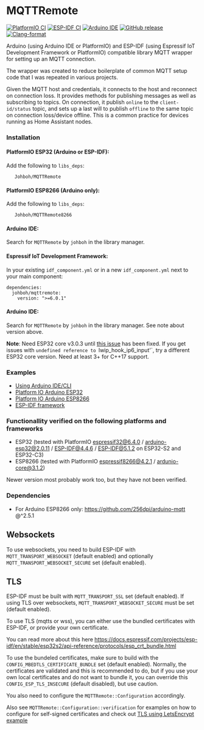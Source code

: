 # MQTTRemote
[![PlatformIO CI](https://github.com/Johboh/MQTTRemote/actions/workflows/platformio.yaml/badge.svg)](https://registry.platformio.org/libraries/johboh/MQTTRemote)
[![ESP-IDF CI](https://github.com/Johboh/MQTTRemote/actions/workflows/espidf.yaml/badge.svg)](https://components.espressif.com/components/johboh/mqttremote)
[![Arduino IDE](https://github.com/Johboh/MQTTRemote/actions/workflows/arduino_cli.yaml/badge.svg)](https://downloads.arduino.cc/libraries/logs/github.com/Johboh/MQTTRemote/)
[![GitHub release](https://img.shields.io/github/release/Johboh/MQTTRemote.svg)](https://github.com/Johboh/MQTTRemote/releases)
[![Clang-format](https://github.com/Johboh/MQTTRemote/actions/workflows/clang-format.yaml/badge.svg)](https://github.com/Johboh/MQTTRemote)

Arduino (using Arduino IDE or PlatformIO) and ESP-IDF (using Espressif IoT Development Framework or PlatformIO) compatible library MQTT wrapper for setting up an MQTT connection.

The wrapper was created to reduce boilerplate of common MQTT setup code that I was repeated in various projects.

Given the MQTT host and credentials, it connects to the host and reconnect on connection loss. It provides methods for publishing messages as well as subscribing to topics.
On connection, it publish `online` to the `client-id/status` topic, and sets up a last will to publish `offline` to the same topic on connection loss/device offline. This is a common practice for devices running as Home Assistant nodes.

### Installation
#### PlatformIO ESP32 (Arduino or ESP-IDF):
Add the following to `libs_deps`:
```
   Johboh/MQTTRemote
```
#### PlatformIO ESP8266 (Arduino only):
Add the following to `libs_deps`:
```
   Johboh/MQTTRemote8266
```
#### Arduino IDE:
Search for `MQTTRemote` by `johboh` in the library manager.
#### Espressif IoT Development Framework:
In your existing `idf_component.yml` or in a new `idf_component.yml` next to your main component:
```
dependencies:
  johboh/mqttremote:
    version: ">=6.0.1"
```

#### Arduino IDE:
Search for `MQTTRemote` by `johboh` in the library manager. See note about version above.

__Note__: Need ESP32 core v3.0.3 until [this issue](https://github.com/espressif/arduino-esp32/issues/10084) has been fixed. If you get issues with `undefined reference to `lwip_hook_ip6_input'`, try a different ESP32 core version. Need at least 3+ for C++17 support.

### Examples
- [Using Arduino IDE/CLI](examples/arduino/legacy_stack/publish_and_subscribe/publish_and_subscribe.ino)
- [Platform IO Arduino ESP32](examples/arduino/espidf_stack/publish_and_subscribe/publish_and_subscribe.ino)
- [Platform IO Arduino ESP8266](examples/arduino/legacy_stack/publish_and_subscribe/publish_and_subscribe.ino)
- [ESP-IDF framework](examples/espidf/publish_and_subscribe/main/main.cpp)

### Functionallity verified on the following platforms and frameworks
- ESP32 (tested with PlatformIO [espressif32@6.4.0](https://github.com/platformio/platform-espressif32) / [arduino-esp32@2.0.11](https://github.com/espressif/arduino-esp32) / [ESP-IDF@4.4.6](https://github.com/espressif/esp-idf) / [ESP-IDF@5.1.2](https://github.com/espressif/esp-idf) on ESP32-S2 and ESP32-C3)
- ESP8266 (tested with PlatformIO [espressif8266@4.2.1](https://github.com/platformio/platform-espressif8266) / [ardunio-core@3.1.2](https://github.com/esp8266/Arduino))

Newer version most probably work too, but they have not been verified.

### Dependencies
- For Arduino ESP8266 only: https://github.com/256dpi/arduino-mqtt @^2.5.1

## Websockets
To use websockets, you need to build ESP-IDF with `MQTT_TRANSPORT_WEBSOCKET` (default enabled) and optionally `MQTT_TRANSPORT_WEBSOCKET_SECURE` set (default enabled).

## TLS
ESP-IDF must be built with `MQTT_TRANSPORT_SSL` set (default enabled). If using TLS over websockets, `MQTT_TRANSPORT_WEBSOCKET_SECURE` must be set (default enabled).

To use TLS (mqtts or wss), you can either use the bundled certificates with ESP-IDF, or provide your own certificate.

You can read more about this here https://docs.espressif.com/projects/esp-idf/en/stable/esp32s2/api-reference/protocols/esp_crt_bundle.html

To use the bundeled certificates, make sure to build with the `CONFIG_MBEDTLS_CERTIFICATE_BUNDLE` set (default enabled). Normally, the certificates are validated and this is recommended to do, but if you use your own local certificates and do not want to bundle it, you can override this `CONFIG_ESP_TLS_INSECURE` (default disabled), but use caution.

You also need to configure the `MQTTRemote::Configuration` accordingly.

Also see `MQTTRemote::Configuration::verification` for examples on how to configure for self-signed certificates and check out [TLS using LetsEncrypt example](examples/espidf/tls_letsencrypt/main/main.cpp)